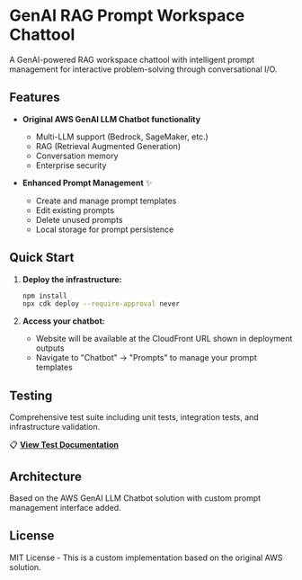 # GenAI RAG Prompt Workspace Chattool

A GenAI-powered RAG workspace chattool with intelligent prompt management for interactive problem-solving through conversational I/O.

## Features

- **Original AWS GenAI LLM Chatbot functionality**
  - Multi-LLM support (Bedrock, SageMaker, etc.)
  - RAG (Retrieval Augmented Generation)
  - Conversation memory
  - Enterprise security

- **Enhanced Prompt Management** ✨
  - Create and manage prompt templates
  - Edit existing prompts
  - Delete unused prompts
  - Local storage for prompt persistence

## Quick Start

1. **Deploy the infrastructure:**
   ```bash
   npm install
   npx cdk deploy --require-approval never
   ```

2. **Access your chatbot:**
   - Website will be available at the CloudFront URL shown in deployment outputs
   - Navigate to "Chatbot" → "Prompts" to manage your prompt templates

## Testing

Comprehensive test suite including unit tests, integration tests, and infrastructure validation.

📋 **[View Test Documentation](tests/README.md)**

## Architecture

Based on the AWS GenAI LLM Chatbot solution with custom prompt management interface added.

## License

MIT License - This is a custom implementation based on the original AWS solution.
